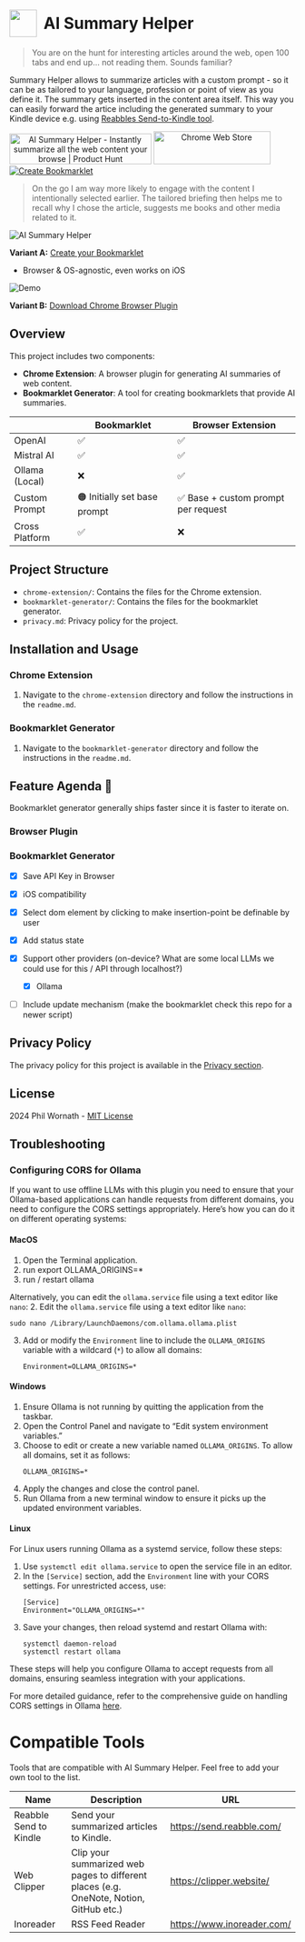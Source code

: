 <link href="style.css" rel="stylesheet">
<!-- # ![Icon](chrome-extension/icons/icon48.png) AI Summary Helper  -->
<h1 style="display: flex; align-content: center; align-items: center; gap: 12px;"><img src="icon.svg" style="width:48px; height:48px">AI Summary Helper</h1>

>You are on the hunt for interesting articles around the web, open 100 tabs and end up… not reading them. Sounds familiar?

Summary Helper allows to summarize articles with a custom prompt - so it can be as tailored to your language, profession or point of view as you define it. The summary gets inserted in the content area itself. This way you can easily forward the artice including the generated summary to your Kindle device e.g. using [Reabbles Send-to-Kindle tool](https://send.reabble.com/). 

<a href="https://www.producthunt.com/posts/ai-summary-helper?embed=true&utm_source=badge-featured&utm_medium=badge&utm_souce=badge-ai&#0045;summary&#0045;helper" target="_blank"><img src="https://api.producthunt.com/widgets/embed-image/v1/featured.svg?post_id=461601&theme=dark" alt="AI&#0032;Summary&#0032;Helper - Instantly&#0032;summarize&#0032;all&#0032;the&#0032;web&#0032;content&#0032;your&#0032;browse | Product Hunt" style="width: 250px; height: 54px;text-align: center;" width="250" height="54" /></a> 
<a href="https://chrome.google.com/webstore/detail/ai-summary-helper-summari/hldbejcjaedipeegjcinmhejdndchkmb" target="_blank"><img src="https://storage.googleapis.com/web-dev-uploads/image/WlD8wC6g8khYWPJUsQceQkhXSlv1/iNEddTyWiMfLSwFD6qGq.png" alt="Chrome Web Store" style="width: 206px; height: 58px;text-align: center;" width="206" height="58" /></a><a href="https://philffm.github.io/ai-summary-helper/bookmarklet-generator/" target="_blank"><img src="assets/createBookmarklet.svg" alt="Create Bookmarklet" /></a>


>On the go I am way more likely to engage with the content I intentionally selected earlier. The tailored briefing then helps me to recall why I chose the article, suggests me books and other media related to it. 

![AI Summary Helper](assets/aish.png)

**Variant A:** [Create your Bookmarklet](https://philffm.github.io/ai-summary-helper/bookmarklet-generator/) 
- Browser & OS-agnostic, even works on iOS 

![Demo](bookmarklet-generator/demo.gif)

**Variant B:** [Download Chrome Browser Plugin](https://chromewebstore.google.com/detail/ai-summary-helper-summari/hldbejcjaedipeegjcinmhejdndchkmb)


## Overview

This project includes two components:
- **Chrome Extension**: A browser plugin for generating AI summaries of web content.
- **Bookmarklet Generator**: A tool for creating bookmarklets that provide AI summaries.

|  | Bookmarklet  | Browser Extension |
| --- | --- | --- |
| OpenAI | ✅ | ✅ |
| Mistral AI | ✅ | ✅ |
| Ollama (Local) | ❌ | ✅ |
| Custom Prompt | 🟠 Initially set base prompt | ✅ Base + custom prompt per request|
| Cross Platform | ✅ | ❌|


## Project Structure

- `chrome-extension/`: Contains the files for the Chrome extension.
- `bookmarklet-generator/`: Contains the files for the bookmarklet generator.
- `privacy.md`: Privacy policy for the project.

## Installation and Usage

### Chrome Extension

1. Navigate to the `chrome-extension` directory and follow the instructions in the `readme.md`.

### Bookmarklet Generator

1. Navigate to the `bookmarklet-generator` directory and follow the instructions in the `readme.md`.


## Feature Agenda 🚀

Bookmarklet generator generally ships faster since it is faster to iterate on.

### Browser Plugin

### Bookmarklet Generator 
- [x] Save API Key in Browser
- [x] iOS compatibility 
- [x] Select dom element by clicking to make insertion-point be definable by user
- [x] Add status state
- [x] Support other providers (on-device? What are some local LLMs we could use for this / API through localhost?)
    - [x] Ollama
- [ ] Include update mechanism (make the bookmarklet check this repo for a newer script) 


## Privacy Policy

The privacy policy for this project is available in the [Privacy section](/chrome-extension/privacy.md).

## License

2024 Phil Wornath - [MIT License](LICENSE)

## Troubleshooting

### Configuring CORS for Ollama

If you want to use offline LLMs with this plugin you need to ensure that your Ollama-based applications can handle requests from different domains, you need to configure the CORS settings appropriately. Here’s how you can do it on different operating systems:

#### MacOS


1. Open the Terminal application.
2. run export OLLAMA_ORIGINS=*
3. run / restart ollama

Alternatively, you can edit the `ollama.service` file using a text editor like `nano`:
2. Edit the `ollama.service` file using a text editor like `nano`:
   ```
   sudo nano /Library/LaunchDaemons/com.ollama.ollama.plist
   ```
3. Add or modify the `Environment` line to include the `OLLAMA_ORIGINS` variable with a wildcard (`*`) to allow all domains:
   ```
   Environment=OLLAMA_ORIGINS=*
   ```


#### Windows

1. Ensure Ollama is not running by quitting the application from the taskbar.
2. Open the Control Panel and navigate to “Edit system environment variables.”
3. Choose to edit or create a new variable named `OLLAMA_ORIGINS`. To allow all domains, set it as follows:
   ```
   OLLAMA_ORIGINS=*
   ```
4. Apply the changes and close the control panel.
5. Run Ollama from a new terminal window to ensure it picks up the updated environment variables.

#### Linux

For Linux users running Ollama as a systemd service, follow these steps:

1. Use `systemctl edit ollama.service` to open the service file in an editor.
2. In the `[Service]` section, add the `Environment` line with your CORS settings. For unrestricted access, use:
   ```
   [Service]
   Environment="OLLAMA_ORIGINS=*"
   ```
3. Save your changes, then reload systemd and restart Ollama with:
   ```
   systemctl daemon-reload
   systemctl restart ollama
   ```

These steps will help you configure Ollama to accept requests from all domains, ensuring seamless integration with your applications.

For more detailed guidance, refer to the comprehensive guide on handling CORS settings in Ollama [here](https://medium.com/dcoderai/how-to-handle-cors-settings-in-ollama-a-comprehensive-guide-ee2a5a1beef0).



# Compatible Tools
<!-- table with tools, name, description, url -->
Tools that are compatible with AI Summary Helper.
Feel free to add your own tool to the list.

Name | Description | URL
--- | --- | ---
Reabble Send to Kindle | Send your summarized articles to Kindle. | https://send.reabble.com/
Web Clipper | Clip your summarized web pages to different places (e.g. OneNote, Notion, GitHub etc.) | https://clipper.website/
Inoreader | RSS Feed Reader | https://www.inoreader.com/

